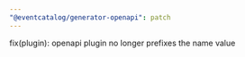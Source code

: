 ```yaml
---
"@eventcatalog/generator-openapi": patch
---
```


fix(plugin): openapi plugin no longer prefixes the name value
